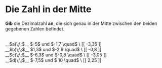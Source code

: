 <!--
version:  0.0.1

language: de

@style
input {
    text-align: center;
}

.flex-container {
    display: flex;
    flex-wrap: wrap;
    align-items: stretch;
    gap: 20px;
}

.flex-child {
    flex: 1;
    min-width: 350px;
    margin-right: 20px;
}

@media (max-width: 400px) {
    .flex-child {
        flex: 100%;
        margin-right: 0;
    }
}
@end

formula: \carry   \textcolor{red}{\scriptsize #1}
formula: \digit   \rlap{\carry{#1}}\phantom{#2}#2
formula: \permil  \text{‰}

import: https://raw.githubusercontent.com/LiaTemplates/Tikz-Jax/main/README.md

script: https://cdn.jsdelivr.net/gh/LiaTemplates/Tikz-Jax@main/dist/index.js


tags: Negative Zahlen, Dezimalzahlen, Zahlenverständnis, leicht, niedrig, Angeben

comment: Wie heißt die Dezimalzahl, die genau in der Mitte zwischen den beiden gegebenen Zahlen liegt?

author: Martin Lommatzsch

-->




# Die Zahl in der Mitte

**Gib** die Dezimalzahl **an**, die sich genau in der Mitte zwischen den beiden gegebenen Zahlen befindet.



<br>

<section class="flex-container">

<div class="flex-child">
__$a)\;\;$__ $-5$ und $-1,7 \quad$ \
[[ -3,35  ]] 
</div>
<div class="flex-child">
__$b)\;\;$__ $1,3$ und $-2,9 \quad$ \
[[ -0,8   ]] 
</div> 
<div class="flex-child">
__$c)\;\;$__ $-6,3$ und $-0,8 \quad$ \
[[ -3,05  ]] 
</div> 
<div class="flex-child">
__$d)\;\;$__ $-7,5$ und $ 10 \quad$ \
[[  2,25  ]] 
</div> 
</section>

<br>

<br>
<br>
<br>
<br>
<br>
<br>